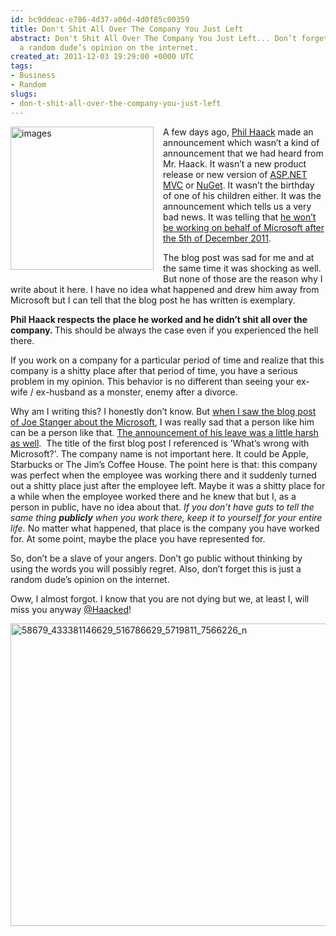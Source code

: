 ```yaml
---
id: bc9ddeac-e786-4d37-a06d-4d0f85c00359
title: Don't Shit All Over The Company You Just Left
abstract: Don't Shit All Over The Company You Just Left... Don’t forget this is just
  a random dude’s opinion on the internet.
created_at: 2011-12-03 19:29:00 +0000 UTC
tags:
- Business
- Random
slugs:
- don-t-shit-all-over-the-company-you-just-left
---
```


<p><a href="http://www.tugberkugurlu.com/Content/images/Uploadedbyauthors/wlw/cf4619a3b962_13A62/images.jpg"><img style="background-image: none; margin: 0px 15px 10px 0px; padding-left: 0px; padding-right: 0px; display: inline; float: left; padding-top: 0px; border: 0px;" title="images" border="0" alt="images" align="left" src="http://www.tugberkugurlu.com/Content/images/Uploadedbyauthors/wlw/cf4619a3b962_13A62/images_thumb.jpg" width="229" height="229" /></a></p>
<p align="left">A few days ago, <a title="http://haacked.com" href="http://haacked.com" target="_blank">Phil Haack</a> made an announcement which wasn&rsquo;t a kind of announcement that we had heard from Mr. Haack. It wasn&rsquo;t a new product release or new version of <a title="http://asp.net/mvc" href="http://asp.net/mvc" target="_blank">ASP.NET MVC</a> or <a title="http://nuget.org" href="http://nuget.org" target="_blank">NuGet</a>. It wasn&rsquo;t the birthday of one of his children either. It was the announcement which tells us a very bad news. It was telling that <a title="http://haacked.com/archive/2011/11/28/departing-microsoft.aspx" href="http://haacked.com/archive/2011/11/28/departing-microsoft.aspx" target="_blank">he won&rsquo;t be working on behalf of Microsoft after the 5th of December 2011</a>.</p>
<p align="left">The blog post was sad for me and at the same time it was shocking as well. But none of those are the reason why I write about it here. I have no idea what happened and drew him away from Microsoft but I can tell that the blog post he has written is exemplary.</p>
<p align="left"><strong>Phil Haack respects the place he worked and he didn&rsquo;t shit all over the company. </strong>This should be always the case even if you experienced the hell there.</p>
<p align="left">If you work on a company for a particular period of time and realize that this company is a shitty place after that period of time, you have a serious problem in my opinion. This behavior is no different than seeing your ex-wife / ex-husband as a monster, enemy after a divorce.</p>
<p align="left">Why am I writing this? I honestly don&rsquo;t know. But <a title="http://www.misfitgeek.com/2011/09/whats-wrong-with-microsoft/" href="http://www.misfitgeek.com/2011/09/whats-wrong-with-microsoft/" target="_blank">when I saw the blog post of Joe Stanger about the Microsoft</a>, I was really sad that a person like him can be a person like that. <a title="http://www.misfitgeek.com/2011/09/my-last-day-at-the-evil-empire-%E2%80%93-free-from-the-borg-collective/" href="http://www.misfitgeek.com/2011/09/my-last-day-at-the-evil-empire-%E2%80%93-free-from-the-borg-collective/" target="_blank">The announcement of his leave was a little harsh as well</a>.&nbsp; The title of the first blog post I referenced is 'What&rsquo;s wrong with Microsoft?'. The company name is not important here. It could be Apple, Starbucks or The Jim&rsquo;s Coffee House. The point here is that: this company was perfect when the employee was working there and it suddenly turned out a shitty place just after the employee left. Maybe it was a shitty place for a while when the employee worked there and he knew that but I, as a person in public, have no idea about that. <em>If you don&rsquo;t have guts to tell the same thing <strong>publicly</strong> when you work there, keep it to yourself for your entire life. </em>No matter what happened, that place is the company you have worked for. At some point, maybe the place you have represented for.</p>
<p align="left">So, don&rsquo;t be a slave of your angers. Don&rsquo;t go public without thinking by using the words you will possibly regret. Also, don&rsquo;t forget this is just a random dude&rsquo;s opinion on the internet.</p>
<p align="left">Oww, I almost forgot. I know that you are not dying but we, at least I, will miss you anyway <a title="http://twitter.com/Haacked" href="http://twitter.com/Haacked" target="_blank">@Haacked</a>!</p>
<p align="left"><a href="http://www.tugberkugurlu.com/Content/images/Uploadedbyauthors/wlw/cf4619a3b962_13A62/58679_433381146629_516786629_5719811_7566226_n.jpg"><img style="background-image: none; padding-left: 0px; padding-right: 0px; display: inline; padding-top: 0px; border: 0px;" title="58679_433381146629_516786629_5719811_7566226_n" border="0" alt="58679_433381146629_516786629_5719811_7566226_n" src="http://www.tugberkugurlu.com/Content/images/Uploadedbyauthors/wlw/cf4619a3b962_13A62/58679_433381146629_516786629_5719811_7566226_n_thumb.jpg" width="644" height="484" /></a></p>